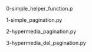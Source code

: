 0-simple_helper_function.p

1-simple_pagination.py

2-hypermedia_pagination.py

3-hypermedia_del_pagination.py